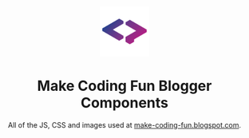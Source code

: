 <div style="text-align: center">
<img src="logo.png" width="100px">
<h1><b>Make Coding Fun Blogger Components</b></h1>
All of the JS, CSS and images used at <a href="https://make-coding-fun.blogspot.com/" target="_blank">make-coding-fun.blogspot.com</a>.
</div>
